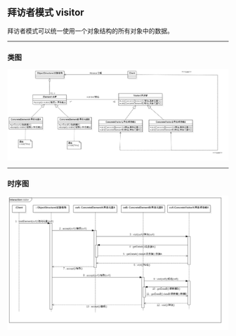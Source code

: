 ## 拜访者模式 visitor

拜访者模式可以统一使用一个对象结构的所有对象中的数据。

---

### 类图

![类图](doc/visitor_class.png)

---

### 时序图

![时序图](doc/visitor_sequence.png)
